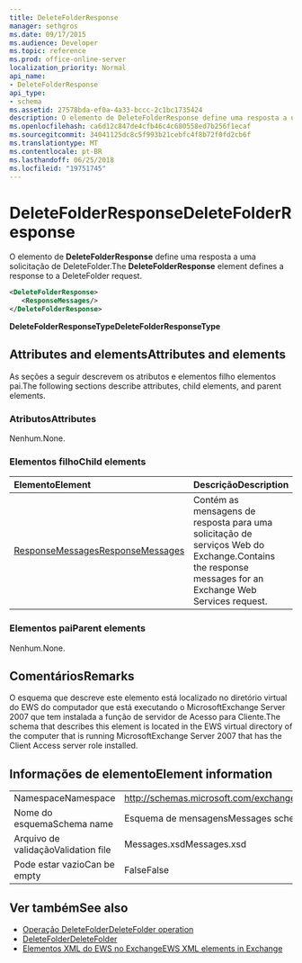 ```yaml
---
title: DeleteFolderResponse
manager: sethgros
ms.date: 09/17/2015
ms.audience: Developer
ms.topic: reference
ms.prod: office-online-server
localization_priority: Normal
api_name:
- DeleteFolderResponse
api_type:
- schema
ms.assetid: 27578bda-ef0a-4a33-bccc-2c1bc1735424
description: O elemento de DeleteFolderResponse define uma resposta a uma solicitação de DeleteFolder.
ms.openlocfilehash: ca6d12c847de4cfb46c4c680558ed7b256f1ecaf
ms.sourcegitcommit: 34041125dc8c5f993b21cebfc4f8b72f0fd2cb6f
ms.translationtype: MT
ms.contentlocale: pt-BR
ms.lasthandoff: 06/25/2018
ms.locfileid: "19751745"
---
```

# <a name="deletefolderresponse"></a><span data-ttu-id="51c0e-103">DeleteFolderResponse</span><span class="sxs-lookup"><span data-stu-id="51c0e-103">DeleteFolderResponse</span></span>

<span data-ttu-id="51c0e-104">O elemento de **DeleteFolderResponse** define uma resposta a uma solicitação de DeleteFolder.</span><span class="sxs-lookup"><span data-stu-id="51c0e-104">The **DeleteFolderResponse** element defines a response to a DeleteFolder request.</span></span> 
  
```xml
<DeleteFolderResponse>
   <ResponseMessages/>
</DeleteFolderResponse>
```

 <span data-ttu-id="51c0e-105">**DeleteFolderResponseType**</span><span class="sxs-lookup"><span data-stu-id="51c0e-105">**DeleteFolderResponseType**</span></span>
## <a name="attributes-and-elements"></a><span data-ttu-id="51c0e-106">Attributes and elements</span><span class="sxs-lookup"><span data-stu-id="51c0e-106">Attributes and elements</span></span>

<span data-ttu-id="51c0e-107">As seções a seguir descrevem os atributos e elementos filho elementos pai.</span><span class="sxs-lookup"><span data-stu-id="51c0e-107">The following sections describe attributes, child elements, and parent elements.</span></span>
  
### <a name="attributes"></a><span data-ttu-id="51c0e-108">Atributos</span><span class="sxs-lookup"><span data-stu-id="51c0e-108">Attributes</span></span>

<span data-ttu-id="51c0e-109">Nenhum.</span><span class="sxs-lookup"><span data-stu-id="51c0e-109">None.</span></span>
  
### <a name="child-elements"></a><span data-ttu-id="51c0e-110">Elementos filho</span><span class="sxs-lookup"><span data-stu-id="51c0e-110">Child elements</span></span>

|<span data-ttu-id="51c0e-111">**Elemento**</span><span class="sxs-lookup"><span data-stu-id="51c0e-111">**Element**</span></span>|<span data-ttu-id="51c0e-112">**Descrição**</span><span class="sxs-lookup"><span data-stu-id="51c0e-112">**Description**</span></span>|
|:-----|:-----|
|[<span data-ttu-id="51c0e-113">ResponseMessages</span><span class="sxs-lookup"><span data-stu-id="51c0e-113">ResponseMessages</span></span>](responsemessages.md) <br/> |<span data-ttu-id="51c0e-114">Contém as mensagens de resposta para uma solicitação de serviços Web do Exchange.</span><span class="sxs-lookup"><span data-stu-id="51c0e-114">Contains the response messages for an Exchange Web Services request.</span></span>  <br/> |
   
### <a name="parent-elements"></a><span data-ttu-id="51c0e-115">Elementos pai</span><span class="sxs-lookup"><span data-stu-id="51c0e-115">Parent elements</span></span>

<span data-ttu-id="51c0e-116">Nenhum.</span><span class="sxs-lookup"><span data-stu-id="51c0e-116">None.</span></span>
  
## <a name="remarks"></a><span data-ttu-id="51c0e-117">Comentários</span><span class="sxs-lookup"><span data-stu-id="51c0e-117">Remarks</span></span>

<span data-ttu-id="51c0e-118">O esquema que descreve este elemento está localizado no diretório virtual do EWS do computador que está executando o MicrosoftExchange Server 2007 que tem instalada a função de servidor de Acesso para Cliente.</span><span class="sxs-lookup"><span data-stu-id="51c0e-118">The schema that describes this element is located in the EWS virtual directory of the computer that is running MicrosoftExchange Server 2007 that has the Client Access server role installed.</span></span>
  
## <a name="element-information"></a><span data-ttu-id="51c0e-119">Informações de elemento</span><span class="sxs-lookup"><span data-stu-id="51c0e-119">Element information</span></span>

|||
|:-----|:-----|
|<span data-ttu-id="51c0e-120">Namespace</span><span class="sxs-lookup"><span data-stu-id="51c0e-120">Namespace</span></span>  <br/> |http://schemas.microsoft.com/exchange/services/2006/messages  <br/> |
|<span data-ttu-id="51c0e-121">Nome do esquema</span><span class="sxs-lookup"><span data-stu-id="51c0e-121">Schema name</span></span>  <br/> |<span data-ttu-id="51c0e-122">Esquema de mensagens</span><span class="sxs-lookup"><span data-stu-id="51c0e-122">Messages schema</span></span>  <br/> |
|<span data-ttu-id="51c0e-123">Arquivo de validação</span><span class="sxs-lookup"><span data-stu-id="51c0e-123">Validation file</span></span>  <br/> |<span data-ttu-id="51c0e-124">Messages.xsd</span><span class="sxs-lookup"><span data-stu-id="51c0e-124">Messages.xsd</span></span>  <br/> |
|<span data-ttu-id="51c0e-125">Pode estar vazio</span><span class="sxs-lookup"><span data-stu-id="51c0e-125">Can be empty</span></span>  <br/> |<span data-ttu-id="51c0e-126">False</span><span class="sxs-lookup"><span data-stu-id="51c0e-126">False</span></span>  <br/> |
   
## <a name="see-also"></a><span data-ttu-id="51c0e-127">Ver também</span><span class="sxs-lookup"><span data-stu-id="51c0e-127">See also</span></span>

- [<span data-ttu-id="51c0e-128">Operação DeleteFolder</span><span class="sxs-lookup"><span data-stu-id="51c0e-128">DeleteFolder operation</span></span>](deletefolder-operation.md) 
- [<span data-ttu-id="51c0e-129">DeleteFolder</span><span class="sxs-lookup"><span data-stu-id="51c0e-129">DeleteFolder</span></span>](deletefolder.md)
- [<span data-ttu-id="51c0e-130">Elementos XML do EWS no Exchange</span><span class="sxs-lookup"><span data-stu-id="51c0e-130">EWS XML elements in Exchange</span></span>](ews-xml-elements-in-exchange.md)

